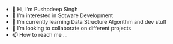 - 👋 Hi, I’m Pushpdeep Singh
- 👀 I’m interested in Sotware Development 
- 🌱 I’m currently learning Data Structure Algorithm and dev stuff
- 💞️ I’m looking to collaborate on different projects
- 📫 How to reach me ...

<!---
Pushpdeep-2001/Pushpdeep-2001 is a ✨ special ✨ repository because its `README.md` (this file) appears on your GitHub profile.
You can click the Preview link to take a look at your changes.
--->
